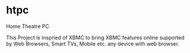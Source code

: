# htpc
Home Theatre PC

This Project is inspried of XBMC to bring XBMC features online supported by Web Browsers, Smart TVs, Mobile etc. any device with web browser.
